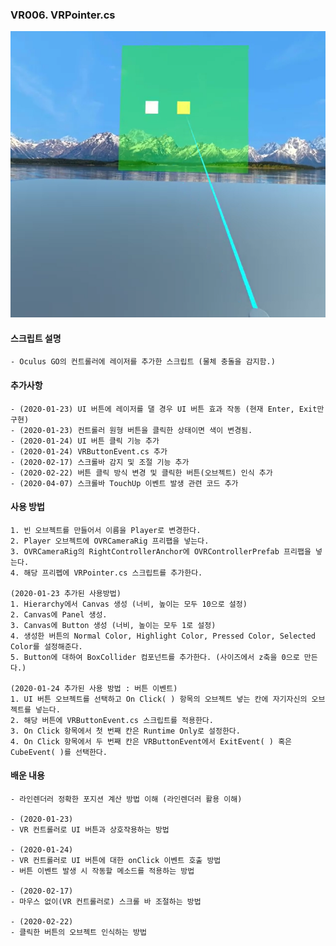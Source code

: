 ### VR006. VRPointer.cs

![ButtonTest](./buttonTest.PNG)


#### 스크립트 설명
	- Oculus GO의 컨트롤러에 레이저를 추가한 스크립트 (물체 충돌을 감지함.)


#### 추가사항
	- (2020-01-23) UI 버튼에 레이저를 댈 경우 UI 버튼 효과 작동 (현재 Enter, Exit만 구현)
	- (2020-01-23) 컨트롤러 원형 버튼을 클릭한 상태이면 색이 변경됨.
	- (2020-01-24) UI 버튼 클릭 기능 추가
	- (2020-01-24) VRButtonEvent.cs 추가
	- (2020-02-17) 스크롤바 감지 및 조절 기능 추가
	- (2020-02-22) 버튼 클릭 방식 변경 및 클릭한 버튼(오브젝트) 인식 추가
	- (2020-04-07) 스크롤바 TouchUp 이벤트 발생 관련 코드 추가


#### 사용 방법
	1. 빈 오브젝트를 만들어서 이름을 Player로 변경한다. 
	2. Player 오브젝트에 OVRCameraRig 프리팹을 넣는다.
	3. OVRCameraRig의 RightControllerAnchor에 OVRControllerPrefab 프리팹을 넣는다.
	4. 해당 프리펩에 VRPointer.cs 스크립트를 추가한다.

	(2020-01-23 추가된 사용방법)
	1. Hierarchy에서 Canvas 생성 (너비, 높이는 모두 10으로 설정)
	2. Canvas에 Panel 생성.
	3. Canvas에 Button 생성 (너비, 높이는 모두 1로 설정)
	4. 생성한 버튼의 Normal Color, Highlight Color, Pressed Color, Selected Color를 설정해준다.
	5. Button에 대하여 BoxCollider 컴포넌트를 추가한다. (사이즈에서 z축을 0으로 만든다.)

	(2020-01-24 추가된 사용 방법 : 버튼 이벤트)
	1. UI 버튼 오브젝트를 선택하고 On Click( ) 항목의 오브젝트 넣는 칸에 자기자신의 오브젝트를 넣는다.
	2. 해당 버튼에 VRButtonEvent.cs 스크립트를 적용한다.
	3. On Click 항목에서 첫 번째 칸은 Runtime Only로 설정한다.
	4. On Click 항목에서 두 번째 칸은 VRButtonEvent에서 ExitEvent( ) 혹은 CubeEvent( )를 선택한다.



#### 배운 내용
	- 라인렌더러 정확한 포지션 계산 방법 이해 (라인렌더러 활용 이해)

	- (2020-01-23)
	- VR 컨트롤러로 UI 버튼과 상호작용하는 방법

	- (2020-01-24)
	- VR 컨트롤러로 UI 버튼에 대한 onClick 이벤트 호출 방법
	- 버튼 이벤트 발생 시 작동할 메소드를 적용하는 방법

	- (2020-02-17)
	- 마우스 없이(VR 컨트롤러로) 스크롤 바 조절하는 방법

	- (2020-02-22)
	- 클릭한 버튼의 오브젝트 인식하는 방법